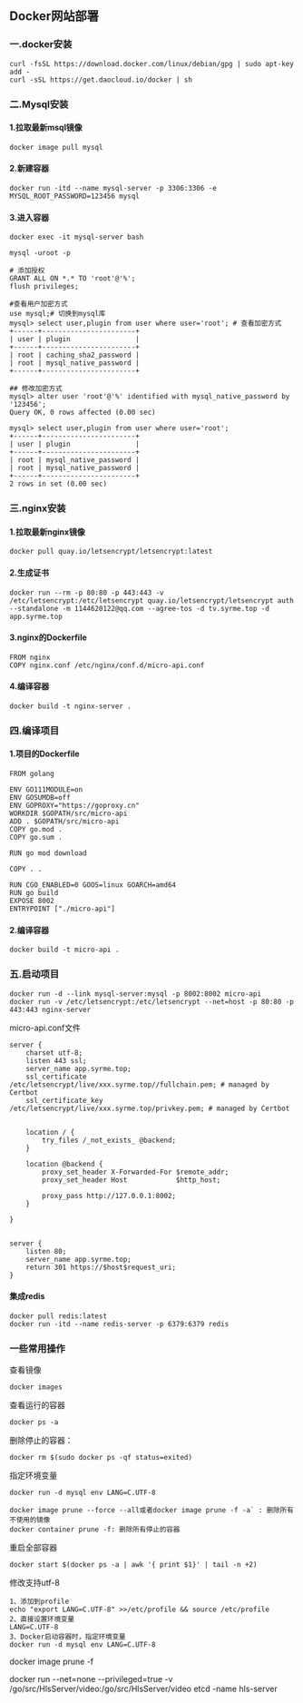 ## Docker网站部署


### 一.docker安装

```.env
curl -fsSL https://download.docker.com/linux/debian/gpg | sudo apt-key add -
curl -sSL https://get.daocloud.io/docker | sh
```

### 二.Mysql安装

#### 1.拉取最新msql镜像
```.env
docker image pull mysql
```
#### 2.新建容器
```.env
docker run -itd --name mysql-server -p 3306:3306 -e MYSQL_ROOT_PASSWORD=123456 mysql
```

#### 3.进入容器
```.env
docker exec -it mysql-server bash

mysql -uroot -p

# 添加授权
GRANT ALL ON *.* TO 'root'@'%';
flush privileges;

#查看用户加密方式
use mysql;# 切换到mysql库
mysql> select user,plugin from user where user='root'; # 查看加密方式
+------+-----------------------+
| user | plugin                |
+------+-----------------------+
| root | caching_sha2_password |
| root | mysql_native_password |
+------+-----------------------+

## 修改加密方式
mysql> alter user 'root'@'%' identified with mysql_native_password by '123456';
Query OK, 0 rows affected (0.00 sec)

mysql> select user,plugin from user where user='root';
+------+-----------------------+
| user | plugin                |
+------+-----------------------+
| root | mysql_native_password |
| root | mysql_native_password |
+------+-----------------------+
2 rows in set (0.00 sec)

```


### 三.nginx安装


#### 1.拉取最新nginx镜像

```.env
docker pull quay.io/letsencrypt/letsencrypt:latest
```

#### 2.生成证书
```.env
docker run --rm -p 80:80 -p 443:443 -v /etc/letsencrypt:/etc/letsencrypt quay.io/letsencrypt/letsencrypt auth --standalone -m 1144620122@qq.com --agree-tos -d tv.syrme.top -d app.syrme.top
```

#### 3.nginx的Dockerfile
```.env
FROM nginx
COPY nginx.conf /etc/nginx/conf.d/micro-api.conf
```
#### 4.编译容器
```.env
docker build -t nginx-server .
```


### 四.编译项目

#### 1.项目的Dockerfile
```.env
FROM golang

ENV GO111MODULE=on
ENV GOSUMDB=off
ENV GOPROXY="https://goproxy.cn"
WORKDIR $GOPATH/src/micro-api
ADD . $GOPATH/src/micro-api
COPY go.mod .
COPY go.sum .

RUN go mod download

COPY . .

RUN CGO_ENABLED=0 GOOS=linux GOARCH=amd64
RUN go build
EXPOSE 8002
ENTRYPOINT ["./micro-api"]
```

#### 2.编译容器
```.env
docker build -t micro-api .
```

### 五.启动项目
```.env
docker run -d --link mysql-server:mysql -p 8002:8002 micro-api
docker run -v /etc/letsencrypt:/etc/letsencrypt --net=host -p 80:80 -p 443:443 nginx-server
```

micro-api.conf文件
```.env
server {
    charset utf-8;
    listen 443 ssl;
    server_name app.syrme.top;
    ssl_certificate /etc/letsencrypt/live/xxx.syrme.top//fullchain.pem; # managed by Certbot
    ssl_certificate_key /etc/letsencrypt/live/xxx.syrme.top/privkey.pem; # managed by Certbot


    location / {
        try_files /_not_exists_ @backend;
    }

    location @backend {
        proxy_set_header X-Forwarded-For $remote_addr;
        proxy_set_header Host            $http_host;

        proxy_pass http://127.0.0.1:8002;
    }

}


server {
    listen 80;
    server_name app.syrme.top;
    return 301 https://$host$request_uri;
}
```

#### 集成redis
```.env
docker pull redis:latest
docker run -itd --name redis-server -p 6379:6379 redis
```

### 一些常用操作
查看镜像
```.env
docker images
```
查看运行的容器
```.env
docker ps -a
```
删除停止的容器：
```.env
docker rm $(sudo docker ps -qf status=exited)
```
指定环境变量
```.env
docker run -d mysql env LANG=C.UTF-8
```
```.env
docker image prune --force --all或者docker image prune -f -a` : 删除所有不使用的镜像
docker container prune -f: 删除所有停止的容器
```

重启全部容器
```.env
docker start $(docker ps -a | awk '{ print $1}' | tail -n +2)
```

修改支持utf-8

```.env
1、添加到profile
echo "export LANG=C.UTF-8" >>/etc/profile && source /etc/profile
2、直接设置环境变量
LANG=C.UTF-8
3、Docker启动容器时，指定环境变量
docker run -d mysql env LANG=C.UTF-8
```
docker image prune -f


docker run --net=none --privileged=true -v /go/src/HlsServer/video:/go/src/HlsServer/video etcd -name hls-server